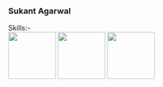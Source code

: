 ### Sukant Agarwal

Skills:-
<br>
<img src="https://upload.wikimedia.org/wikipedia/commons/e/ee/.NET_Core_Logo.svg" height="96">
<img src="https://static1.smartbear.co/swagger/media/images/logos/oas_original-01.svg" height="96">
<img src="https://www.gatsbyjs.com/Gatsby-Logo.svg" height="96">

